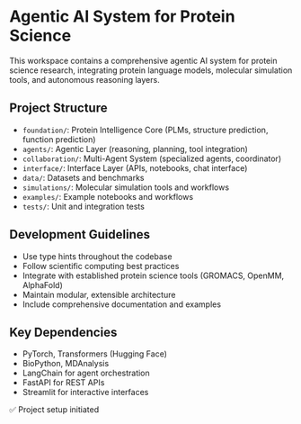 # Agentic AI System for Protein Science

This workspace contains a comprehensive agentic AI system for protein science research, integrating protein language models, molecular simulation tools, and autonomous reasoning layers.

## Project Structure
- `foundation/`: Protein Intelligence Core (PLMs, structure prediction, function prediction)
- `agents/`: Agentic Layer (reasoning, planning, tool integration)
- `collaboration/`: Multi-Agent System (specialized agents, coordinator)
- `interface/`: Interface Layer (APIs, notebooks, chat interface)
- `data/`: Datasets and benchmarks
- `simulations/`: Molecular simulation tools and workflows
- `examples/`: Example notebooks and workflows
- `tests/`: Unit and integration tests

## Development Guidelines
- Use type hints throughout the codebase
- Follow scientific computing best practices
- Integrate with established protein science tools (GROMACS, OpenMM, AlphaFold)
- Maintain modular, extensible architecture
- Include comprehensive documentation and examples

## Key Dependencies
- PyTorch, Transformers (Hugging Face)
- BioPython, MDAnalysis
- LangChain for agent orchestration
- FastAPI for REST APIs
- Streamlit for interactive interfaces

✅ Project setup initiated